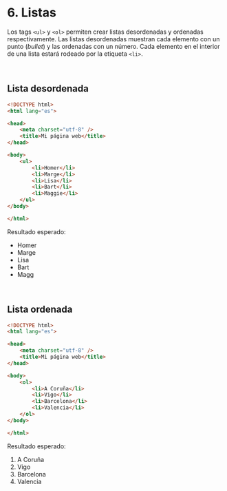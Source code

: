 # 6. Listas

Los tags `<ul>` y `<ol>` permiten crear listas desordenadas y ordenadas respectivamente. Las listas desordenadas muestran cada elemento con un punto (*bullet*) y las ordenadas con un número. Cada elemento en el interior de una lista estará rodeado por la etiqueta `<li>`.

&nbsp;

## Lista desordenada

```html
<!DOCTYPE html>
<html lang="es">

<head>
    <meta charset="utf-8" />
    <title>Mi página web</title>
</head>

<body>
    <ul>
        <li>Homer</li>
        <li>Marge</li>
        <li>Lisa</li>
        <li>Bart</li>
        <li>Maggie</li>
    </ul>
</body>

</html>
```
Resultado esperado:

-   Homer
-   Marge
-   Lisa
-   Bart
-   Magg

&nbsp;

## Lista ordenada

```html
<!DOCTYPE html>
<html lang="es">

<head>
    <meta charset="utf-8" />
    <title>Mi página web</title>
</head>

<body>
    <ol>
        <li>A Coruña</li>
        <li>Vigo</li>
        <li>Barcelona</li>
        <li>Valencia</li>
    </ol>     
</body>

</html>
```

Resultado esperado:

1.  A Coruña
2.  Vigo
3.  Barcelona
4.  Valencia